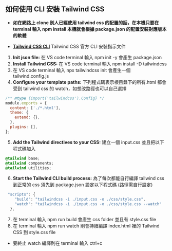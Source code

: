 ## 如何使用 CLI 安裝 Tailwind CSS

- **如在網路上 clone 別人已經使用 tailwind css 的配置的話，在本機只要在 terminal 輸入 npm install 本機就會根據 package.json 的配置安裝對應版本的軟體**

- [**Tailwind CSS CLI**](https://tailwindcss.com/docs/installation) Tailwind CSS 官方 CLI 安裝指示文件

1. **Init json file:** 在 VS code terminal 輸入 npm init -y 會產生 package.json
2. **Install Tailwind CSS:** 在 VS code terminal 輸入 npm install -D tailwindcss
3. 在 VS code terminal 輸入 npx tailwindcss init 會產生一個 tailwind.config.js
4. **Configure your template paths:** 下列程式碼表示根目錄下的所有.html 都會受到 tailwind css 的 watch，如想改路徑也可以自己選擇

```javascript
/** @type {import('tailwindcss').Config} */
module.exports = {
  content: ['./*.html'],
  theme: {
    extend: {},
  },
  plugins: [],
};
```

5. **Add the Tailwind directives to your CSS:** 建立一個 input.css 並且把以下程式碼加入

```css
@tailwind base;
@tailwind components;
@tailwind utilities;
```

6. **Start the Tailwind CLI build process:** 為了每次都能自行編譯 tailwind css 到正常的 css 須先到 package.json 設定以下程式碼 (路徑需自行設定)

```javascript
 "scripts": {
    "build": "tailwindcss -i ./input.css -o ./css/style.css",
    "watch": "tailwindcss -i ./input.css -o ./css/style.css --watch"
  },
```

7. 在 terminal 輸入 npm run build 會產生 css folder 並且有 style.css file
8. 在 terminal 輸入 npm run watch 則會持續編譯 index.html 裡的 Tailwind CSS 到 style.css file

- 要終止 watch 編譯則在 terminal 輸入 ctrl+c
